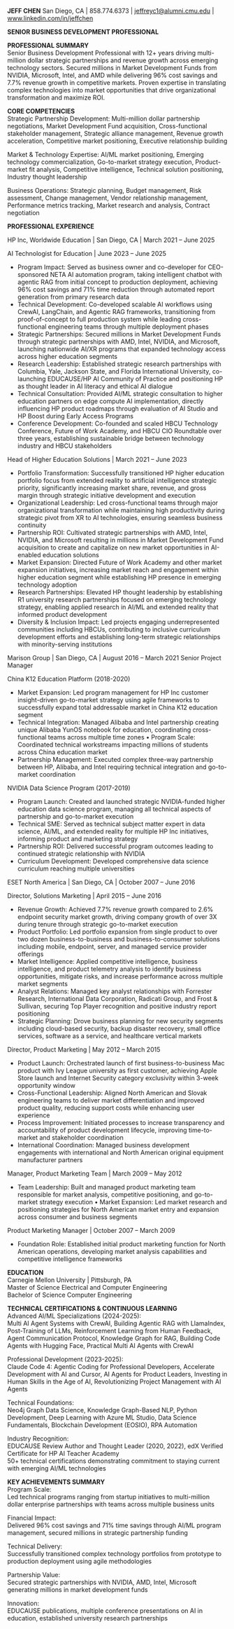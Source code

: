 **JEFF CHEN** San Diego, CA | 858.774.6373 | jeffreyc1@alumni.cmu.edu | www.linkedin.com/in/jeffchen

**SENIOR BUSINESS DEVELOPMENT PROFESSIONAL**

**PROFESSIONAL SUMMARY**  
Senior Business Development Professional with 12+ years driving multi-million dollar strategic partnerships and revenue growth across emerging technology sectors. Secured millions in Market Development Funds from NVIDIA, Microsoft, Intel, and AMD while delivering 96% cost savings and 7.7% revenue growth in competitive markets. Proven expertise in translating complex technologies into market opportunities that drive organizational transformation and maximize ROI.

**CORE COMPETENCIES**  
Strategic Partnership Development: Multi-million dollar partnership negotiations, Market Development Fund acquisition, Cross-functional stakeholder management, Strategic alliance management, Revenue growth acceleration, Competitive market positioning, Executive relationship building

Market & Technology Expertise: AI/ML market positioning, Emerging technology commercialization, Go-to-market strategy execution, Product-market fit analysis, Competitive intelligence, Technical solution positioning, Industry thought leadership

Business Operations: Strategic planning, Budget management, Risk assessment, Change management, Vendor relationship management, Performance metrics tracking, Market research and analysis, Contract negotiation

**PROFESSIONAL EXPERIENCE**

HP Inc, Worldwide Education | San Diego, CA | March 2021 – June 2025

AI Technologist for Education | June 2023 – June 2025

* Program Impact: Served as business owner and co-developer for CEO-sponsored NETA AI automation program, taking intelligent chatbot with agentic RAG from initial concept to production deployment, achieving 96% cost savings and 71% time reduction through automated report generation from primary research data  
* Technical Development: Co-developed scalable AI workflows using CrewAI, LangChain, and Agentic RAG frameworks, transitioning from proof-of-concept to full production system while leading cross-functional engineering teams through multiple deployment phases  
* Strategic Partnerships: Secured millions in Market Development Funds through strategic partnerships with AMD, Intel, NVIDIA, and Microsoft, launching nationwide AI/XR programs that expanded technology access across higher education segments  
* Research Leadership: Established strategic research partnerships with Columbia, Yale, Jackson State, and Florida International University, co-launching EDUCAUSE/HP AI Community of Practice and positioning HP as thought leader in AI literacy and ethical AI dialogue  
* Technical Consultation: Provided AI/ML strategic consultation to higher education partners on edge compute AI implementation, directly influencing HP product roadmaps through evaluation of AI Studio and HP Boost during Early Access Programs  
* Conference Development: Co-founded and scaled HBCU Technology Conference, Future of Work Academy, and HBCU CIO Roundtable over three years, establishing sustainable bridge between technology industry and HBCU stakeholders

Head of Higher Education Solutions | March 2021 – June 2023 

* Portfolio Transformation: Successfully transitioned HP higher education portfolio focus from extended reality to artificial intelligence strategic priority, significantly increasing market share, revenue, and gross margin through strategic initiative development and execution  
* Organizational Leadership: Led cross-functional teams through major organizational transformation while maintaining high productivity during strategic pivot from XR to AI technologies, ensuring seamless business continuity  
* Partnership ROI: Cultivated strategic partnerships with AMD, Intel, NVIDIA, and Microsoft resulting in millions in Market Development Fund acquisition to create and capitalize on new market opportunities in AI-enabled education solutions  
* Market Expansion: Directed Future of Work Academy and other market expansion initiatives, increasing market reach and engagement within higher education segment while establishing HP presence in emerging technology adoption  
* Research Partnerships: Elevated HP thought leadership by establishing R1 university research partnerships focused on emerging technology strategy, enabling applied research in AI/ML and extended reality that informed product development  
* Diversity & Inclusion Impact: Led projects engaging underrepresented communities including HBCUs, contributing to inclusive curriculum development efforts and establishing long-term strategic relationships with minority-serving institutions

Marison Group | San Diego, CA | August 2016 – March 2021 Senior Project Manager

China K12 Education Platform (2018-2020)

* Market Expansion: Led program management for HP Inc customer insight-driven go-to-market strategy using agile frameworks to successfully expand total addressable market in China K12 education segment  
* Technical Integration: Managed Alibaba and Intel partnership creating unique Alibaba YunOS notebook for education, coordinating cross-functional teams across multiple time zones • Program Scale: Coordinated technical workstreams impacting millions of students across China education market  
* Partnership Management: Executed complex three-way partnership between HP, Alibaba, and Intel requiring technical integration and go-to-market coordination

NVIDIA Data Science Program (2017-2019) 

* Program Launch: Created and launched strategic NVIDIA-funded higher education data science program, managing all technical aspects of partnership and go-to-market execution  
* Technical SME: Served as technical subject matter expert in data science, AI/ML, and extended reality for multiple HP Inc initiatives, informing product and marketing strategy  
* Partnership ROI: Delivered successful program outcomes leading to continued strategic relationship with NVIDIA  
* Curriculum Development: Developed comprehensive data science curriculum reaching multiple universities

ESET North America | San Diego, CA | October 2007 – June 2016

Director, Solutions Marketing | April 2015 – June 2016

* Revenue Growth: Achieved 7.7% revenue growth compared to 2.6% endpoint security market growth, driving company growth of over 3X during tenure through strategic go-to-market execution  
* Product Portfolio: Led portfolio expansion from single product to over two dozen business-to-business and business-to-consumer solutions including mobile, endpoint, server, and managed service provider offerings  
* Market Intelligence: Applied competitive intelligence, business intelligence, and product telemetry analysis to identify business opportunities, mitigate risks, and increase performance across multiple market segments  
* Analyst Relations: Managed key analyst relationships with Forrester Research, International Data Corporation, Radicati Group, and Frost & Sullivan, securing Top Player recognition and positive industry report positioning  
* Strategic Planning: Drove business planning for new security segments including cloud-based security, backup disaster recovery, small office services, software as a service, and healthcare vertical markets

Director, Product Marketing | May 2012 – March 2015

* Product Launch: Orchestrated launch of first business-to-business Mac product with Ivy League university as first customer, achieving Apple Store launch and Internet Security category exclusivity within 3-week opportunity window  
* Cross-Functional Leadership: Aligned North American and Slovak engineering teams to deliver market differentiation and improved product quality, reducing support costs while enhancing user experience  
* Process Improvement: Initiated processes to increase transparency and accountability of product development lifecycle, improving time-to-market and stakeholder coordination  
* International Coordination: Managed business development engagements with international and North American original equipment manufacturer partners

Manager, Product Marketing Team | March 2009 – May 2012

* Team Leadership: Built and managed product marketing team responsible for market analysis, competitive positioning, and go-to-market strategy execution • Market Expansion: Led market research and positioning strategies for North American market entry and expansion across consumer and business segments

Product Marketing Manager | October 2007 – March 2009

* Foundation Role: Established initial product marketing function for North American operations, developing market analysis capabilities and competitive intelligence frameworks

**EDUCATION**  
Carnegie Mellon University | Pittsburgh, PA   
Master of Science Electrical and Computer Engineering   
Bachelor of Science Computer Engineering

**TECHNICAL CERTIFICATIONS & CONTINUOUS LEARNING**  
Advanced AI/ML Specializations (2024-2025):   
Multi AI Agent Systems with CrewAI, Building Agentic RAG with LlamaIndex, Post-Training of LLMs, Reinforcement Learning from Human Feedback, Agent Communication Protocol, Knowledge Graph for RAG, Building Code Agents with Hugging Face, Practical Multi AI Agents with CrewAI

Professional Development (2023-2025):   
Claude Code 4: Agentic Coding for Professional Developers, Accelerate Development with AI and Cursor, AI Agents for Product Leaders, Investing in Human Skills in the Age of AI, Revolutionizing Project Management with AI Agents

Technical Foundations:   
Neo4j Graph Data Science, Knowledge Graph-Based NLP, Python Development, Deep Learning with Azure ML Studio, Data Science Fundamentals, Blockchain Development (EOSIO), RPA Automation

Industry Recognition:   
EDUCAUSE Review Author and Thought Leader (2020, 2022), edX Verified Certificate for HP AI Teacher Academy  
50+ technical certifications demonstrating commitment to staying current with emerging AI/ML technologies

**KEY ACHIEVEMENTS SUMMARY**  
Program Scale:  
Led technical programs ranging from startup initiatives to multi-million dollar enterprise partnerships with teams across multiple business units 

Financial Impact:   
Delivered 96% cost savings and 71% time savings through AI/ML program management, secured millions in strategic partnership funding 

Technical Delivery:   
Successfully transitioned complex technology portfolios from prototype to production deployment using agile methodologies 

Partnership Value:   
Secured strategic partnerships with NVIDIA, AMD, Intel, Microsoft generating millions in market development funds 

Innovation:   
EDUCAUSE publications, multiple conference presentations on AI in education, established university research partnerships